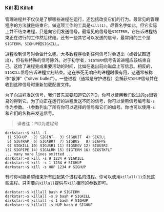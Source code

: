 ### Kill 和 Killall

管理进程并不仅仅是了解哪些进程在运行，还包括改变它们的行为。最常见的管理程序的方法就是结束它。做这项工作的工具是`kill(1)`。尽管名字如此，但它实际上并不结束进程，只是向它们发送信号。最常见的信号是`SIGTERM`，它告诉进程结束正在进行的工作然后终结。还有一些其它可以发送的信号，最常用的三个是`SIGTERM`、`SIGHUP`和`SIGKILL`。

进程收到信号时会做什么呢。大多数程序收到任何信号时会退出（或者试图退出），但有些特殊的信号除外。对于初学者，`SIGTERM`信号告诉进程应该结束自己。这给了进程完成重要活动的时间，比如在退出前向磁盘上写信息。相反的，`SIGKILL`信号告诉进程立刻结束。这在杀死无响应的进程时很有用，这通常被称作“银弹”（"silver bullet"）。一些进程（通常是守护进程）会捕获`SIGHUP`信号并在收到这种信号时重新加载配置文件。

为了向进程发送信号，我们首先需要知道它的PID。你可以使用我们说过的`ps`很容易的得到它。为了向正在运行的进程发送不同的信号，你可以使用信号编号和`-s`作为参数。`-l`参数列出了所有你可以选择的信号和它们的编号。你也可以使用`-s`和它们的名称来发送信号。

> 译者注：PID为进程号

```
darkstar:~$ kill -l
 1) SIGHUP	 2) SIGINT	 3) SIGQUIT	 4) SIGILL
 5) SIGTRAP	 6) SIGABRT	 7) SIGBUS	 8) SIGFPE
 9) SIGKILL	10) SIGUSR1	11) SIGSEGV	12) SIGUSR2
13) SIGPIPE	14) SIGALRM	15) SIGTERM	16) SIGSTKFLT
... many more lines omitted ...
darkstar:~$ kill -s 9 1234 # SIGKILL
darkstar:~$ kill -s 1 1234 # SIGHUP
darkstar:~$ kill -s HUP 1234 # SIGHUP
```

有时你可能希望结束所有匹配某个进程名的进程。你可以使用`killall(1)`杀死这些进程。只需要向`killall`提供与`kill`相同的参数即可。

```
darkstar:~$ killall bash # SIGTERM
darkstar:~$ killall -s 9 bash # SIGKILL
darkstar:~$ killall -s 1 bash # SIGHUP
darkstar:~$ killall -s HUP bash # SIGHUP
```

